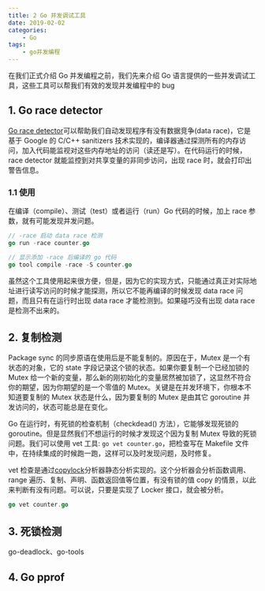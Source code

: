 ```yaml
---
title: 2 Go 并发调试工具
date: 2019-02-02
categories:
    - Go
tags:
    - go并发编程
---
```


在我们正式介绍 Go 并发编程之前，我们先来介绍 Go 语言提供的一些并发调试工具，这些工具可以帮我们有效的发现并发编程中的 bug
<!-- more -->

## 1. Go race detector
[Go race detector](https://blog.golang.org/race-detector)可以帮助我们自动发现程序有没有数据竞争(data race)，它是基于 Google 的 C/C++ sanitizers 技术实现的，编译器通过探测所有的内存访问，加入代码能监视对这些内存地址的访问（读还是写）。在代码运行的时候，race detector 就能监控到对共享变量的非同步访问，出现 race 时，就会打印出警告信息。

### 1.1 使用
在编译（compile）、测试（test）或者运行（run）Go 代码的时候，加上 race 参数，就有可能发现并发问题。

```go
// -race 启动 data race 检测
go run -race counter.go

// 显示添加 -race 后编译的 go 代码
go tool compile -race -S counter.go
```

虽然这个工具使用起来很方便，但是，因为它的实现方式，只能通过真正对实际地址进行读写访问的时候才能探测，所以它不能再编译的时候发现 data race 问题，而且只有在运行时出现 data race 才能检测到。如果碰巧没有出现 data race 是检测不出来的。

## 2. 复制检测
Package sync 的同步原语在使用后是不能复制的。原因在于，Mutex 是一个有状态的对象，它的 state 字段记录这个锁的状态。如果你要复制一个已经加锁的 Mutex 给一个新的变量，那么新的刚初始化的变量居然被加锁了，这显然不符合你的期望，因为你期望的是一个零值的 Mutex。关键是在并发环境下，你根本不知道要复制的 Mutex 状态是什么，因为要复制的 Mutex 是由其它 goroutine 并发访问的，状态可能总是在变化。

Go 在运行时，有死锁的检查机制（checkdead()  方法），它能够发现死锁的 goroutine。但是显然我们不想运行的时候才发现这个因为复制 Mutex 导致的死锁问题。我们可以使用 vet 工具: `go vet counter.go`，把检查写在 Makefile 文件中，在持续集成的时候跑一跑，这样可以及时发现问题，及时修复。

vet 检查是通过[copylock](https://github.com/golang/tools/blob/master/go/analysis/passes/copylock/copylock.go)分析器静态分析实现的。这个分析器会分析函数调用、range 遍历、复制、声明、函数返回值等位置，有没有锁的值 copy 的情景，以此来判断有没有问题。可以说，只要是实现了 Locker 接口，就会被分析。

```go
go vet counter.go
```

## 3. 死锁检测
go-deadlock、go-tools

## 4. Go pprof

